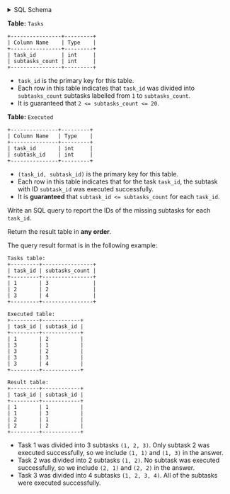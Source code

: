 <details>
<summary> SQL Schema</summary>

```sql
DROP TABLE IF EXISTS Tasks;

CREATE TABLE IF NOT EXISTS
  Tasks (task_id int, subtasks_count int);

INSERT INTO
  Tasks (task_id, subtasks_count)
VALUES
  ('1', '3'),
  ('2', '2'),
  ('3', '4');


DROP TABLE IF EXISTS Executed;

CREATE TABLE IF NOT EXISTS
  Executed (task_id int, subtask_id int);

INSERT INTO
  Executed (task_id, subtask_id)
VALUES
  ('1', '2'),
  ('3', '1'),
  ('3', '2'),
  ('3', '3'),
  ('3', '4');
```

</details>

**Table:** `Tasks`

```
+----------------+---------+
| Column Name    | Type    |
+----------------+---------+
| task_id        | int     |
| subtasks_count | int     |
+----------------+---------+
```

- `task_id` is the primary key for this table.
- Each row in this table indicates that `task_id` was divided into `subtasks_count` subtasks labelled from `1` to `subtasks_count`.
- It is guaranteed that `2 <= subtasks_count <= 20`.

**Table:** `Executed`

```
+---------------+---------+
| Column Name   | Type    |
+---------------+---------+
| task_id       | int     |
| subtask_id    | int     |
+---------------+---------+
```

- `(task_id, subtask_id)` is the primary key for this table.
- Each row in this table indicates that for the task `task_id`, the subtask with ID `subtask_id` was executed successfully.
- It is **guaranteed** that `subtask_id <= subtasks_count` for each `task_id`.

Write an SQL query to report the IDs of the missing subtasks for each `task_id`.

Return the result table in **any order**.

The query result format is in the following example:

```
Tasks table:
+---------+----------------+
| task_id | subtasks_count |
+---------+----------------+
| 1       | 3              |
| 2       | 2              |
| 3       | 4              |
+---------+----------------+

Executed table:
+---------+------------+
| task_id | subtask_id |
+---------+------------+
| 1       | 2          |
| 3       | 1          |
| 3       | 2          |
| 3       | 3          |
| 3       | 4          |
+---------+------------+

Result table:
+---------+------------+
| task_id | subtask_id |
+---------+------------+
| 1       | 1          |
| 1       | 3          |
| 2       | 1          |
| 2       | 2          |
+---------+------------+
```

- Task 1 was divided into 3 subtasks `(1, 2, 3)`. Only subtask 2 was executed successfully, so we include `(1, 1)` and `(1, 3)` in the answer.
- Task 2 was divided into 2 subtasks `(1, 2)`. No subtask was executed successfully, so we include `(2, 1)` and `(2, 2)` in the answer.
- Task 3 was divided into 4 subtasks `(1, 2, 3, 4)`. All of the subtasks were executed successfully.